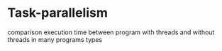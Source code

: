 # Task-parallelism
comparison execution time between program with threads and without threads in many programs types
